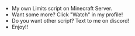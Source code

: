 - My own Limits script on Minecraft Server.
- Want some more? Click "Watch" in my profile!
- Do you want other script? Text to me on discord!
- Enjoy!!
